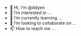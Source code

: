 - 👋 Hi, I’m @ddyen
- 👀 I’m interested in ...
- 🌱 I’m currently learning ...
- 💞️ I’m looking to collaborate on ...
- 📫 How to reach me ...

<!---
ddyen/ddyen is a ✨ special ✨ repository because its `README.md` (this file) appears on your GitHub profile.
You can click the Preview link to take a look at your changes.
--->
